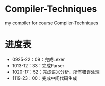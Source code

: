 # Compiler-Techniques

my compiler for course Compiler-Techniques

# 进度表

- 0925-22：09：完成Lexer
- 1013-12：33：完成Parser
- 1020-17：52：完成语义分析、所有错误处理
- 1119-23：00：完成中间代码生成
